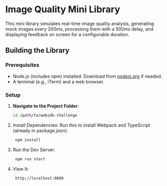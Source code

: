 # Image Quality Mini Library

This mini library simulates real-time image quality analysis, generating mock images every 200ms, processing them with a 500ms delay, and displaying feedback on screen for a configurable duration.

## Building the Library

### Prerequisites
- Node.js (includes npm) installed. Download from [nodejs.org](https://nodejs.org/) if needed.
- A terminal (e.g., iTerm) and a web browser.

### Setup
1. **Navigate to the Project Folder**:
   ```bash
   cd /path/to/websdk-challenge

2. Install Dependencies:
Run this to install Webpack and TypeScript (already in package.json):
   ```bash
    npm install

3. Run the Dev Server:
   ```bash
    npm run start

4. View It:

   ``` bash
    http://localhost:8080
